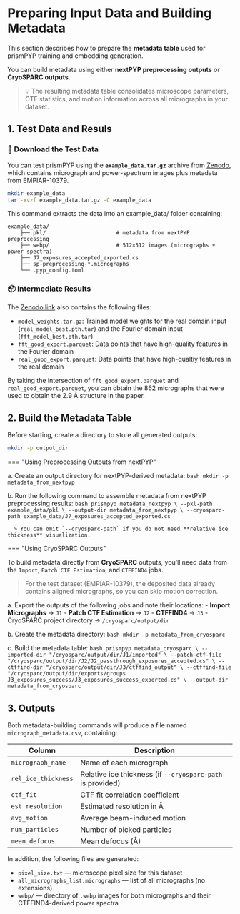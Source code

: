 # Preparing Input Data and Building Metadata

This section describes how to prepare the **metadata table** used for prismPYP training and embedding generation.  

You can build metadata using either **nextPYP preprocessing outputs** or **CryoSPARC outputs**.

> 💡 The resulting metadata table consolidates microscope parameters, CTF statistics, and motion information across all micrographs in your dataset.

## 1. Test Data and Resuls

### 🧪 Download the Test Data

You can test prismPYP using the **`example_data.tar.gz`** archive from [Zenodo](https://doi.org/10.5281/zenodo.17161604),  
which contains micrograph and power-spectrum images plus metadata from EMPIAR-10379.

```bash
mkdir example_data
tar -xvzf example_data.tar.gz -C example_data
```

This command extracts the data into an example_data/ folder containing:

```
example_data/
    ├── pkl/                      # metadata from nextPYP preprocessing
    ├── webp/                     # 512×512 images (micrographs + power spectra)
    ├── J7_exposures_accepted_exported.cs
    ├── sp-preprocessing-*.micrographs
    └── .pyp_config.toml
```

### 📦 Intermediate Results

The [Zenodo link](https://doi.org/10.5281/zenodo.17161604) also contains the following files:

* ```model_weights.tar.gz```: Trained model weights for the real domain input (```real_model_best.pth.tar```) and the Fourier domain input (```fft_model_best.pth.tar```)
* ```fft_good_export.parquet```: Data points that have high-quality features in the Fourier domain
* ```real_good_export.parquet```: Data points that have high-qualtiy features in the real domain

By taking the intersection of ```fft_good_export.parquet``` and ```real_good_export.parquet```, you can obtain the 862 micrographs that were used to obtain the 2.9&nbsp;Å structure in the paper.

## 2. Build the Metadata Table

Before starting, create a directory to store all generated outputs:

```bash
mkdir -p output_dir
```

=== "Using Preprocessing Outputs from nextPYP"

   a. Create an output directory for nextPYP-derived metadata:
      ```bash
      mkdir -p metadata_from_nextpyp
      ```

   b. Run the following command to assemble metadata from nextPYP preprocessing results:
      ```bash
      prismpyp metadata_nextpyp \
         --pkl-path example_data/pkl \
         --output-dir metadata_from_nextpyp \
         --cryosparc-path example_data/J7_exposures_accepted_exported.cs
      ```

      > You can omit `--cryosparc-path` if you do not need **relative ice thickness** visualization.

=== "Using CryoSPARC Outputs"

   To build metadata directly from **CryoSPARC** outputs, you’ll need data from the `Import`, `Patch CTF Estimation`, and `CTFFIND4` jobs.

   > For the test dataset (EMPIAR-10379), the deposited data already contains aligned micrographs, so you can skip motion correction.

   a. Export the outputs of the following jobs and note their locations:
      - **Import Micrographs** → `J1`
      - **Patch CTF Estimation** → `J2`
      - **CTFFIND4** → `J3`
      - CryoSPARC project directory → `/cryosparc/output/dir`

   b. Create the metadata directory:
      ```bash
      mkdir -p metadata_from_cryosparc
      ```

   c. Build the metadata table:
      ```bash
      prismpyp metadata_cryosparc \
         --imported-dir "/cryosparc/output/dir/J1/imported" \
         --patch-ctf-file "/cryosparc/output/dir/J2/J2_passthrough_exposures_accepted.cs" \
         --ctffind-dir "/cryosparc/output/dir/J3/ctffind_output" \
         --ctffind-file "/cryosparc/output/dir/exports/groups J3_exposures_success/J3_exposures_success_exported.cs" \
         --output-dir metadata_from_cryosparc
      ```

## 3. Outputs

Both metadata-building commands will produce a file named `micrograph_metadata.csv`, containing:

| Column | Description |
|---------|--------------|
| `micrograph_name` | Name of each micrograph |
| `rel_ice_thickness` | Relative ice thickness (if `--cryosparc-path` is provided) |
| `ctf_fit` | CTF fit correlation coefficient |
| `est_resolution` | Estimated resolution in Å |
| `avg_motion` | Average beam-induced motion |
| `num_particles` | Number of picked particles |
| `mean_defocus` | Mean defocus (Å) |

In addition, the following files are generated:

- `pixel_size.txt` — microscope pixel size for this dataset  
- `all_micrographs_list.micrographs` — list of all micrographs (no extensions)  
- `webp/` — directory of `.webp` images for both micrographs and their CTFFIND4-derived power spectra
<!-- 
> For the remainder of this tutorial, we’ll assume you’re using the `metadata_from_nextpyp` directory.  
> You can easily switch to another dataset by setting `--metadata-path` to `metadata_from_nextpyp` or `metadata_from_cryosparc`, depending on your source. -->
